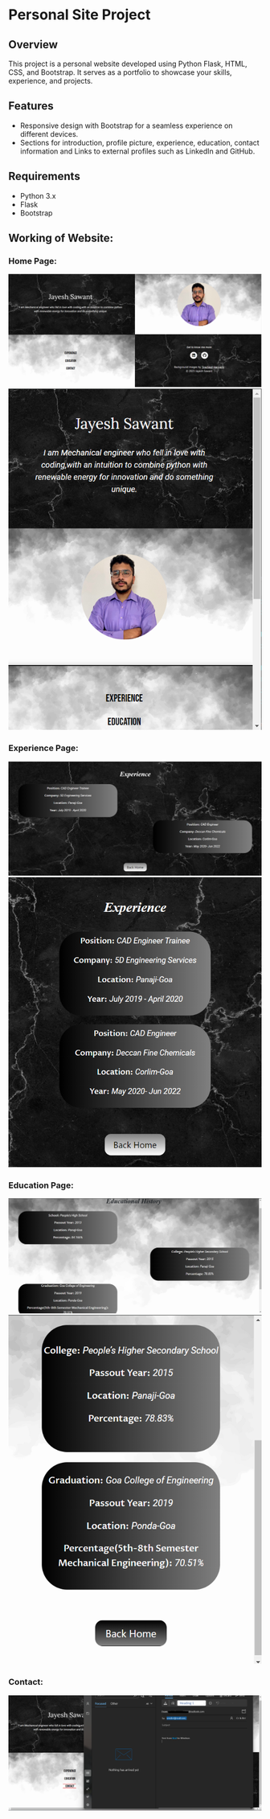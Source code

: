# Personal Site Project

## Overview

This project is a personal website developed using Python Flask, HTML, CSS, and Bootstrap. It serves as a portfolio to showcase your skills, experience, and projects.

## Features

- Responsive design with Bootstrap for a seamless experience on different devices.
- Sections for introduction, profile picture, experience, education, contact information and Links to external profiles such as LinkedIn and GitHub.

## Requirements

- Python 3.x
- Flask
- Bootstrap


## Working of Website:

### Home Page:
![Home Page](static/readme_img/home_page.png)
![Home Page Bootstrap](static/readme_img/home_page1.png)
### Experience Page:
![Experience Page](static/readme_img/experience1.png)
![Experience Page bootstrap](static/readme_img/experience2.png)
### Education Page:
![Education Page](static/readme_img/education1.png)
![Education Page Bootstrap](static/readme_img/education2.png)
### Contact:
![Mail contact](static/readme_img/send_mail.png)